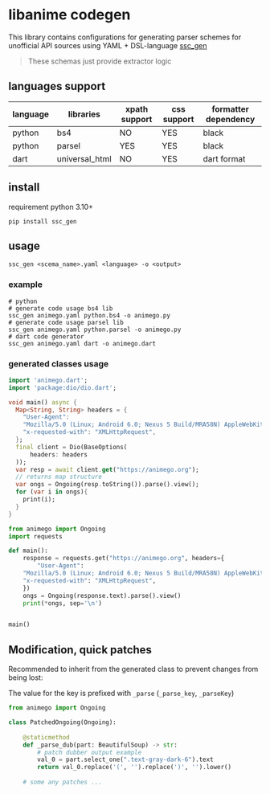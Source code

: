 # libanime codegen
This library contains configurations for generating parser schemes for unofficial API sources using
YAML + DSL-language [ssc_gen](https://github.com/vypivshiy/selector_schema_codegen) 

> These schemas just provide extractor logic

## languages support
| language | libraries      | xpath support | css support | formatter dependency |
|----------|----------------|---------------|-------------|----------------------|
| python   | bs4            | NO            | YES         | black                |
| python   | parsel         | YES           | YES         | black                |
| dart     | universal_html | NO            | YES         | dart format          |

## install

requirement python 3.10+

```shell
pip install ssc_gen
```

## usage
```
ssc_gen <scema_name>.yaml <language> -o <output>
```
### example

```shell
# python
# generate code usage bs4 lib
ssc_gen animego.yaml python.bs4 -o animego.py
# generate code usage parsel lib
ssc_gen animego.yaml python.parsel -o animego.py
# dart code generator
ssc_gen animego.yaml dart -o animego.dart
```

### generated classes usage

```dart
import 'animego.dart';
import 'package:dio/dio.dart';

void main() async {
  Map<String, String> headers = {
    "User-Agent":
    "Mozilla/5.0 (Linux; Android 6.0; Nexus 5 Build/MRA58N) AppleWebKit/537.36 (KHTML, like Gecko) Chrome/112.0.0.0 Mobile Safari/537.36",
    "x-requested-with": "XMLHttpRequest",
  };
  final client = Dio(BaseOptions(
      headers: headers
  ));
  var resp = await client.get("https://animego.org");
  // returns map structure
  var ongs = Ongoing(resp.toString()).parse().view();
  for (var i in ongs){
    print(i);
  }
}
```

```python
from animego import Ongoing
import requests

def main():
    response = requests.get("https://animego.org", headers={
        "User-Agent":
    "Mozilla/5.0 (Linux; Android 6.0; Nexus 5 Build/MRA58N) AppleWebKit/537.36 (KHTML, like Gecko) Chrome/112.0.0.0 Mobile Safari/537.36",
    "x-requested-with": "XMLHttpRequest",
    })
    ongs = Ongoing(response.text).parse().view()
    print(*ongs, sep='\n')


main()
```

## Modification, quick patches

Recommended to inherit from the generated class to prevent changes from being lost:

The value for the key is prefixed with `_parse` (`_parse_key`, `_parseKey`)

```python
from animego import Ongoing

class PatchedOngoing(Ongoing):
    
    @staticmethod
    def _parse_dub(part: BeautifulSoup) -> str:
        # patch dubber output example
        val_0 = part.select_one(".text-gray-dark-6").text
        return val_0.replace('(', '').replace(')', '').lower()
    
    # some any patches ...
```

